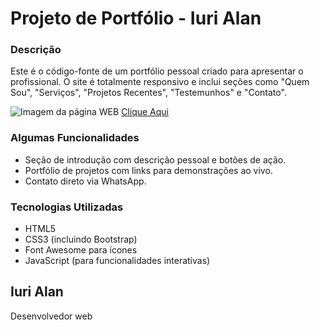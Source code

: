 # Projeto de Portfólio - Iuri Alan

### Descrição

Este é o código-fonte de um portfólio pessoal criado para apresentar o profissional. O site é totalmente responsivo e inclui seções como "Quem Sou", "Serviços", "Projetos Recentes", "Testemunhos" e "Contato".

<img src="https://i.postimg.cc/kgDMKp3H/portfolio.png" alt="Imagem da página WEB">
<a href="https://iuriaalmeida.github.io/Portfolio-Bootstrap/">Clique Aqui</a>

### Algumas Funcionalidades
  * Seção de introdução com descrição pessoal e botões de ação.
  * Portfólio de projetos com links para demonstrações ao vivo.
  * Contato direto via WhatsApp.

### Tecnologias Utilizadas
  * HTML5
  * CSS3 (incluindo Bootstrap)
  * Font Awesome para ícones
  * JavaScript (para funcionalidades interativas)

## Iuri Alan
Desenvolvedor web
